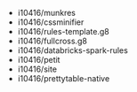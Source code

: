 - i10416/munkres
- i10416/cssminifier
- i10416/rules-template.g8
- i10416/fullcross.g8
- i10416/databricks-spark-rules
- i10416/petit
- i10416/site
- i10416/prettytable-native
